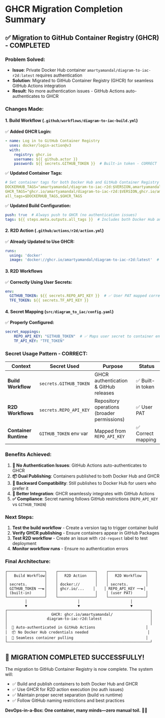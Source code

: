 # GHCR Migration Completion Summary

## ✅ Migration to GitHub Container Registry (GHCR) - COMPLETED

### **Problem Solved:**
- **Issue**: Private Docker Hub container `amartyamandal/diagram-to-iac-r2d:latest` requires authentication
- **Solution**: Migrated to GitHub Container Registry (GHCR) for seamless GitHub Actions integration
- **Result**: No more authentication issues - GitHub Actions auto-authenticates to GHCR

### **Changes Made:**

#### 1. **Build Workflow** (`.github/workflows/diagram-to-iac-build.yml`)
✅ **Added GHCR Login:**
```yaml
- name: Log in to GitHub Container Registry
  uses: docker/login-action@v3
  with:
    registry: ghcr.io
    username: ${{ github.actor }}
    password: ${{ secrets.GITHUB_TOKEN }}  # Built-in token - CORRECT
```

✅ **Updated Container Tags:**
```yaml
# Set container tags for both Docker Hub and GitHub Container Registry
DOCKERHUB_TAGS="amartyamandal/diagram-to-iac-r2d:$VERSION,amartyamandal/diagram-to-iac-r2d:latest"
GHCR_TAGS="ghcr.io/amartyamandal/diagram-to-iac-r2d:$VERSION,ghcr.io/amartyamandal/diagram-to-iac-r2d:latest"
all_tags=$DOCKERHUB_TAGS,$GHCR_TAGS
```

✅ **Updated Build Configuration:**
```yaml
push: true  # Always push to GHCR (no authentication issues)
tags: ${{ steps.meta.outputs.all_tags }}  # Includes both Docker Hub and GHCR
```

#### 2. **R2D Action** (`.github/actions/r2d/action.yml`)
✅ **Already Updated to Use GHCR:**
```yaml
runs:
  using: 'docker'
  image: 'docker://ghcr.io/amartyamandal/diagram-to-iac-r2d:latest'  # ✅ GHCR image
```

#### 3. **R2D Workflows** 
✅ **Correctly Using User Secrets:**
```yaml
env:
  GITHUB_TOKEN: ${{ secrets.REPO_API_KEY }}  # ✅ User PAT mapped correctly
  TFE_TOKEN: ${{ secrets.TF_API_KEY }}
```

#### 4. **Secret Mapping** (`src/diagram_to_iac/config.yaml`)
✅ **Properly Configured:**
```yaml
secret_mappings:
    REPO_API_KEY: "GITHUB_TOKEN"  # ✅ Maps user secret to container env
    TF_API_KEY: "TFE_TOKEN"
```

### **Secret Usage Pattern - CORRECT:**

| Context | Secret Used | Purpose | Status |
|---------|-------------|---------|---------|
| **Build Workflow** | `secrets.GITHUB_TOKEN` | GHCR authentication & GitHub releases | ✅ Built-in token |
| **R2D Workflows** | `secrets.REPO_API_KEY` | Repository operations (broader permissions) | ✅ User PAT |
| **Container Runtime** | `GITHUB_TOKEN` env var | Mapped from `REPO_API_KEY` | ✅ Correct mapping |

### **Benefits Achieved:**

1. **🔐 No Authentication Issues**: GitHub Actions auto-authenticates to GHCR
2. **📦 Dual Publishing**: Containers published to both Docker Hub and GHCR  
3. **🔄 Backward Compatibility**: Still publishes to Docker Hub for users who prefer it
4. **🚀 Better Integration**: GHCR seamlessly integrates with GitHub Actions
5. **✅ Compliance**: Secret naming follows GitHub restrictions (`REPO_API_KEY` vs `GITHUB_TOKEN`)

### **Next Steps:**
1. **Test the build workflow** - Create a version tag to trigger container build
2. **Verify GHCR publishing** - Ensure containers appear in GitHub Packages
3. **Test R2D workflow** - Create an issue with `r2d-request` label to test deployment
4. **Monitor workflow runs** - Ensure no authentication errors

### **Final Architecture:**
```
┌─────────────────┐    ┌─────────────────┐    ┌─────────────────┐
│   Build Workflow│    │   R2D Action    │    │   R2D Workflow  │
│                 │    │                 │    │                 │
│ secrets.        │    │ docker://       │    │ secrets.        │
│ GITHUB_TOKEN ──►│    │ ghcr.io/...    │    │ REPO_API_KEY ──►│
│ (built-in)      │    │                 │    │ (user PAT)      │
└─────────────────┘    └─────────────────┘    └─────────────────┘
         │                       │                       │
         ▼                       ▼                       ▼
┌─────────────────────────────────────────────────────────────────┐
│                    GHCR: ghcr.io/amartyamandal/                 │
│                  diagram-to-iac-r2d:latest                      │
│                                                                 │
│  🔐 Auto-authenticated in GitHub Actions                       │
│  📦 No Docker Hub credentials needed                           │
│  🚀 Seamless container pulling                                 │
└─────────────────────────────────────────────────────────────────┘
```

## 🎉 **MIGRATION COMPLETED SUCCESSFULLY!**

The migration to GitHub Container Registry is now complete. The system will:
- ✅ Build and publish containers to both Docker Hub and GHCR
- ✅ Use GHCR for R2D action execution (no auth issues)
- ✅ Maintain proper secret separation (build vs runtime)
- ✅ Follow GitHub naming restrictions and best practices

**DevOps-in-a-Box: One container, many minds—zero manual toil.** 🤖✨
